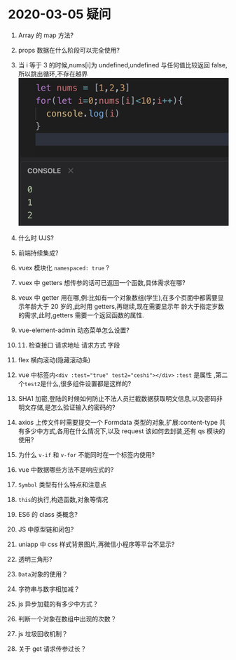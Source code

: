 # 2020-03-05 疑问

1. Array 的 map 方法?

2. props 数据在什么阶段可以完全使用?

3. 当 i 等于 3 的时候,nums[i]为 undefined,undefined 与任何值比较返回 false,所以跳出循环,不存在越界
   ![数组越界](../../assets/img/20200305/673990077152771197.jpg)

4. 什么时 UJS?

5. 前端持续集成?

6. vuex 模块化 `namespaced: true` ?

7. vuex 中 getters 想传参的话可已返回一个函数,具体需求在哪?

8. veux 中 getter 用在哪,例:比如有一个对象数组(学生),在多个页面中都需要显示年龄大于 20 岁的,此时用 getters,再继续,现在需要显示年
   龄大于指定岁数的需求,此时,getters 需要一个返回函数的属性.

9. vue-element-admin 动态菜单怎么设置?

10. 11. 检查接口 请求地址 请求方式 字段

11. flex 横向滚动(隐藏滚动条)

12. vue 中标签内`<div :test="true" test2="ceshi"></div>` `:test` 是属性 ,第二个`test2`是什么,很多组件设置都是这样的?

13. SHA1 加密,登陆的时候如何防止不法人员拦截数据获取明文信息,以及密码非明文存储,是怎么验证输入的密码的?

14. axios 上传文件时需要提交一个 Formdata 类型的对象,扩展:content-type 共有多少中方式,各用在什么情况下,以及 request 该如何去封装,还有 qs 模块的使用?

15. 为什么 `v-if` 和 `v-for` 不能同时在一个标签内使用?

16. vue 中数据哪些方法不是响应式的?

17. `Symbol` 类型有什么特点和注意点

18. `this`的执行,构造函数,对象等情况

19. ES6 的 class 类概念?

20. JS 中原型链和闭包?

21. uniapp 中 css 样式背景图片,再微信小程序等平台不显示?

22. 透明三角形?

23. `Data`对象的使用？

24. 字符串与数字相加减？

25. js 异步加载的有多少中方式？

26. 判断一个对象在数组中出现的次数？

27. js 垃圾回收机制？

28. 关于 get 请求传参过长？
